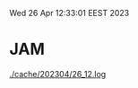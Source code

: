 Wed 26 Apr 12:33:01 EEST 2023
# JAM
<a href='./cache/202304/26_12.log'>./cache/202304/26_12.log</a>
